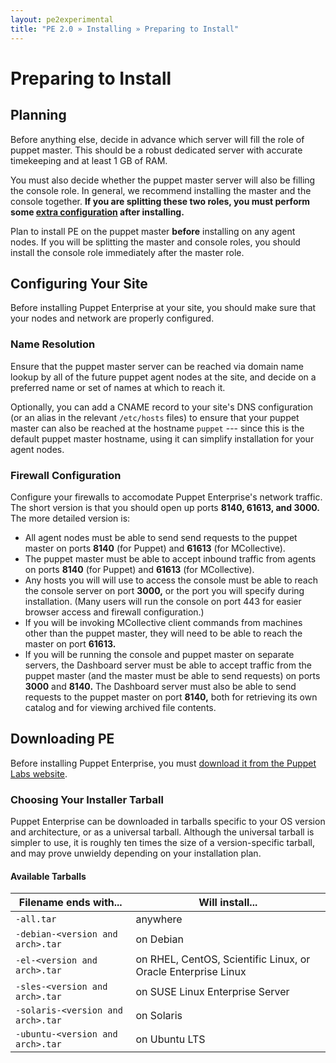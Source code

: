 ```yaml
---
layout: pe2experimental
title: "PE 2.0 » Installing » Preparing to Install"
---
```



Preparing to Install
=====

Planning
-----

Before anything else, decide in advance which server will fill the role of puppet master. This should be a robust dedicated server with accurate timekeeping and at least 1 GB of RAM. 

You must also decide whether the puppet master server will also be filling the console role. In general, we recommend installing the master and the console together. **If you are splitting these two roles, you must perform some [extra configuration][consoleconfig] after installing.** 

Plan to install PE on the puppet master **before** installing on any agent nodes. If you will be splitting the master and console roles, you should install the console role immediately after the master role.

[consoleconfig]: ./install_basic.html#exchanging-consolepuppet-master-certificates

Configuring Your Site
-----

Before installing Puppet Enterprise at your site, you should make sure that your nodes and network are properly configured.

### Name Resolution

Ensure that the puppet master server can be reached via domain name lookup by all of the future puppet agent nodes at the site, and decide on a preferred name or set of names at which to reach it. 

Optionally, you can add a CNAME record to your site's DNS configuration (or an alias in the relevant `/etc/hosts` files) to ensure that your puppet master can also be reached at the hostname `puppet` --- since this is the default puppet master hostname, using it can simplify installation for your agent nodes. 

### Firewall Configuration

Configure your firewalls to accomodate Puppet Enterprise's network traffic. The short version is that you should open up ports **8140, 61613, and 3000.** The more detailed version is:

* All agent nodes must be able to send send requests to the puppet master on ports **8140** (for Puppet) and **61613** (for MCollective).
* The puppet master must be able to accept inbound traffic from agents on ports **8140** (for Puppet) and **61613** (for MCollective).
* Any hosts you will will use to access the console must be able to reach the console server on port **3000,** or the port you will specify during installation. (Many users will run the console on port 443 for easier browser access and firewall configuration.)
* If you will be invoking MCollective client commands from machines other than the puppet master, they will need to be able to reach the master on port **61613.**
* If you will be running the console and puppet master on separate servers, the Dashboard server must be able to accept traffic from the puppet master (and the master must be able to send requests) on ports **3000** and **8140.** The Dashboard server must also be able to send requests to the puppet master on port **8140,** both for retrieving its own catalog and for viewing archived file contents.

Downloading PE
-----

Before installing Puppet Enterprise, you must [download it from the Puppet Labs website][downloadpe].

[downloadpe]: http://puppetlabs.com/misc/pe-files/

### Choosing Your Installer Tarball

Puppet Enterprise can be downloaded in tarballs specific to your OS version and architecture, or as a universal tarball. Although the universal tarball is simpler to use, it is roughly ten times the size of a version-specific tarball, and may prove unwieldy depending on your installation plan. 

#### Available Tarballs

|      Filename ends with...        |                     Will install...                           |
|-----------------------------------|---------------------------------------------------------------|
| `-all.tar`                        | anywhere                                                      |
| `-debian-<version and arch>.tar`  | on Debian                                                     |
| `-el-<version and arch>.tar`      | on RHEL, CentOS, Scientific Linux, or Oracle Enterprise Linux |
| `-sles-<version and arch>.tar`    | on SUSE Linux Enterprise Server                               |
| `-solaris-<version and arch>.tar` | on Solaris                                                    | 
| `-ubuntu-<version and arch>.tar`  | on Ubuntu LTS                                                 |

